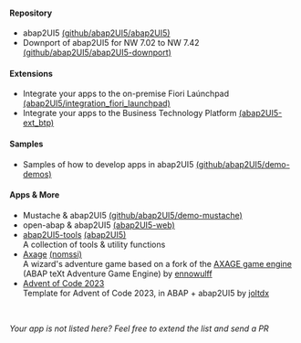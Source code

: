 #### Repository
* abap2UI5 [(github/abap2UI5/abap2UI5)](https://github.com/abap2UI5/abap2UI5)
* Downport of abap2UI5 for NW 7.02 to NW 7.42 [(github/abap2UI5/abap2UI5-downport)](https://github.com/abap2UI5/abap2UI5-downport)

#### Extensions
* Integrate your apps to the on-premise Fiori Laúnchpad [(abap2UI5/integration_fiori_launchpad)](https://github.com/abap2UI5/ext-fiori_launchpad_on_premise)
* Integrate your apps to the Business Technology Platform [(abap2UI5-ext_btp)](https://github.com/abap2UI5/ext-business_technology_platform)

#### Samples
* Samples of how to develop apps in abap2UI5 [(github/abap2UI5/demo-demos)](https://github.com/abap2UI5/abap2UI5-samples)

#### Apps & More
* Mustache & abap2UI5 [(github/abap2UI5/demo-mustache)](https://github.com/abap2UI5/demo-mustache)
* open-abap & abap2UI5 [(abap2UI5-web)](https://github.com/larshp/abap2ui5-web)
* [abap2UI5-tools](https://github.com/abap2UI5/app-tools) [(abap2UI5)](https://github.com/abap2UI5/ext-app_tools)  <br> A collection of tools & utility functions 
* [Axage](https://github.com/nomssi/axage/) [(nomssi)](https://github.com/nomssi)  <br>  A wizard's adventure game based on a fork of the [AXAGE game engine](https://github.com/Ennowulff/axage) (ABAP teXt Adventure Game Engine) by [ennowulff](https://github.com/Ennowulff)
* [Advent of Code 2023](https://github.com/joltdx/abap-advent-2023-template) <br> Template for Advent of Code 2023, in ABAP + abap2UI5 by [joltdx](https://github.com/joltdx)

<br>

_Your app is not listed here? Feel free to extend the list and send a PR_

